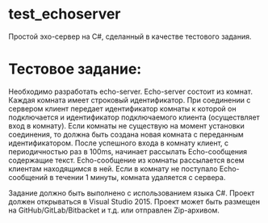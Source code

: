 # test_echoserver
Простой эхо-сервер на C#, сделанный в качестве тестового задания.

# Тестовое задание:
Необходимо разработать echo-server.
Echo-server состоит из комнат.
Каждая комната имеет строковый идентификатор.
При соединении с сервером клиент передает идентификатор комнаты к которой он подключается и идентификатор подключаемого клиента (осуществляет вход в комнату).
Если комнаты не существую на момент установки соединения, то должна быть создана новая комната с переданным идентификатором.
После успешного входа в комнату клиент, с периодичностью раз в 100ms, начинает рассылать Echo-сообщения содержащие текст.
Echo-сообщение из комнаты рассылается всем клиентам находящимся в ней.
Если в комнату не поступало Echo-сообщений в течении 1 минуты, комната удаляется с сервера.

Задание должно быть выполнено с использованием языка C#.
Проект должен открываться в Visual Studio 2015.
Проект может быть размещен на GitHub/GitLab/Bitbacket и т.д. или отправлен Zip-архивом.